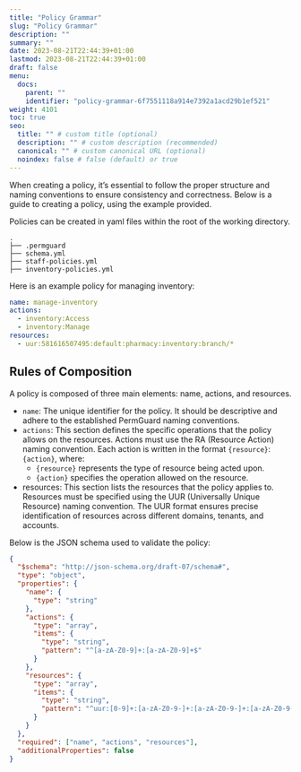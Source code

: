 ```yaml
---
title: "Policy Grammar"
slug: "Policy Grammar"
description: ""
summary: ""
date: 2023-08-21T22:44:39+01:00
lastmod: 2023-08-21T22:44:39+01:00
draft: false
menu:
  docs:
    parent: ""
    identifier: "policy-grammar-6f7551118a914e7392a1acd29b1ef521"
weight: 4101
toc: true
seo:
  title: "" # custom title (optional)
  description: "" # custom description (recommended)
  canonical: "" # custom canonical URL (optional)
  noindex: false # false (default) or true
---
```


When creating a policy, it’s essential to follow the proper structure and naming conventions to ensure consistency and correctness. Below is a guide to creating a policy, using the example provided.

Policies can be created in yaml files within the root of the working directory.

```plaintext
.
├── .permguard
├── schema.yml
├── staff-policies.yml
├── inventory-policies.yml
```

Here is an example policy for managing inventory:

```yaml
name: manage-inventory
actions:
  - inventory:Access
  - inventory:Manage
resources:
  - uur:581616507495:default:pharmacy:inventory:branch/*
```

## Rules of Composition

A policy is composed of three main elements: name, actions, and resources.

- `name`: The unique identifier for the policy. It should be descriptive and adhere to the established PermGuard naming conventions.
- `actions`: This section defines the specific operations that the policy allows on the resources. Actions must use the RA (Resource Action) naming convention. Each action is written in the format `{resource}`:``{action}``, where:
  - `{resource}` represents the type of resource being acted upon.
  - ``{action}`` specifies the operation allowed on the resource.
- resources: This section lists the resources that the policy applies to. Resources must be specified using the UUR (Universally Unique Resource) naming convention. The UUR format ensures precise identification of resources across different domains, tenants, and accounts.

Below is the JSON schema used to validate the policy:

```json
{
  "$schema": "http://json-schema.org/draft-07/schema#",
  "type": "object",
  "properties": {
    "name": {
      "type": "string"
    },
    "actions": {
      "type": "array",
      "items": {
        "type": "string",
        "pattern": "^[a-zA-Z0-9]+:[a-zA-Z0-9]+$"
      }
    },
    "resources": {
      "type": "array",
      "items": {
        "type": "string",
        "pattern": "^uur:[0-9]+:[a-zA-Z0-9-]+:[a-zA-Z0-9-]+:[a-zA-Z0-9-]+/.*$"
      }
    }
  },
  "required": ["name", "actions", "resources"],
  "additionalProperties": false
}
```
